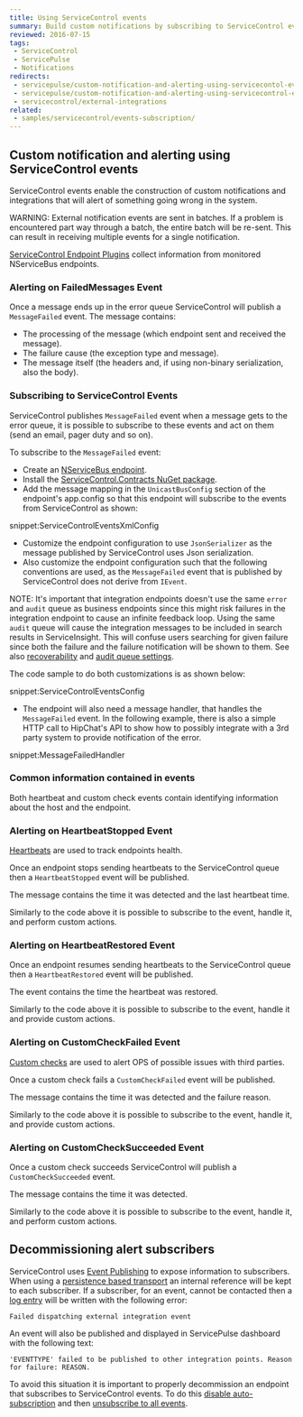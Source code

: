 ```yaml
---
title: Using ServiceControl events
summary: Build custom notifications by subscribing to ServiceControl events
reviewed: 2016-07-15
tags:
 - ServiceControl
 - ServicePulse
 - Notifications
redirects:
 - servicepulse/custom-notification-and-alerting-using-servicecontol-events
 - servicepulse/custom-notification-and-alerting-using-servicecontrol-events
 - servicecontrol/external-integrations
related:
 - samples/servicecontrol/events-subscription/
---
```



## Custom notification and alerting using ServiceControl events

ServiceControl events enable the construction of custom notifications and integrations that will alert of something going wrong in the system.

WARNING: External notification events are sent in batches. If a problem is encountered part way through a batch, the entire batch will be re-sent. This can result in receiving multiple events for a single notification.

[ServiceControl Endpoint Plugins](/servicecontrol/plugins/) collect information from monitored NServiceBus endpoints.


### Alerting on FailedMessages Event

Once a message ends up in the error queue ServiceControl will publish a `MessageFailed` event. The message contains:

 * The processing of the message (which endpoint sent and received the message).
 * The failure cause (the exception type and message).
 * The message itself (the headers and, if using non-binary serialization, also the body).


### Subscribing to ServiceControl Events

ServiceControl publishes `MessageFailed` event when a message gets to the error queue, it is possible to subscribe to these events and act on them (send an email, pager duty and so on).

To subscribe to the `MessageFailed` event:

 * Create an [NServiceBus endpoint](/nservicebus/hosting/nservicebus-host/).
 * Install the [ServiceControl.Contracts NuGet package](https://www.nuget.org/packages/ServiceControl.Contracts/).
 * Add the message mapping in the `UnicastBusConfig` section of the endpoint's app.config so that this endpoint will subscribe to the events from ServiceControl as shown:

snippet:ServiceControlEventsXmlConfig

 * Customize the endpoint configuration to use `JsonSerializer` as the message published by ServiceControl uses Json serialization.
 * Also customize the endpoint configuration such that the following conventions are used, as the `MessageFailed` event that is published by ServiceControl does not derive from `IEvent`.

NOTE: It's important that integration endpoints doesn't use the same `error` and `audit` queue as business endpoints since this might risk failures in the integration endpoint to cause an infinite feedback loop. Using the same `audit` queue will cause the integration messages to be included in search results in ServiceInsight. This will confuse users searching for given failure since both the failure and the failure notification will be shown to them. See also [recoverability](/nservicebus/recoverability/) and [audit queue settings](/nservicebus/operations/auditing.md).

The code sample to do both customizations is as shown below:

snippet:ServiceControlEventsConfig

 * The endpoint will also need a message handler, that handles the `MessageFailed` event. In the following example, there is also a simple HTTP call to HipChat's API to show how to possibly integrate with a 3rd party system to provide notification of the error.

snippet:MessageFailedHandler


### Common information contained in events

Both heartbeat and custom check events contain identifying information about the host and the endpoint.


### Alerting on HeartbeatStopped Event

[Heartbeats](/servicepulse/intro-endpoints-heartbeats.md#active-vs-inactive-endpoints) are used to track endpoints health.

Once an endpoint stops sending heartbeats to the ServiceControl queue then a `HeartbeatStopped` event will be published.

The message contains the time it was detected and the last heartbeat time.

Similarly to the code above it is possible to subscribe to the event, handle it, and perform custom actions.


### Alerting on HeartbeatRestored Event

Once an endpoint resumes sending heartbeats to the ServiceControl queue then a `HeartbeatRestored` event will be published.

The event contains the time the heartbeat was restored.

Similarly to the code above it is possible to subscribe to the event, handle it and provide custom actions.


### Alerting on CustomCheckFailed Event

[Custom checks](/servicepulse/intro-endpoints-custom-checks.md) are used to alert OPS of possible issues with third parties.

Once a custom check fails a `CustomCheckFailed` event will be published.

The message contains the time it was detected and the failure reason.

Similarly to the code above it is possible to subscribe to the event, handle it, and provide custom actions.


### Alerting on CustomCheckSucceeded Event

Once a custom check succeeds ServiceControl will publish a `CustomCheckSucceeded` event.

The message contains the time it was detected.

Similarly to the code above it is possible to subscribe to the event, handle it, and perform custom actions.


## Decommissioning alert subscribers

ServiceControl uses [Event Publishing](/nservicebus/messaging/publish-subscribe/) to expose information to subscribers. When using a [persistence based transport](/nservicebus/messaging/publish-subscribe/#mechanics-persistence-based) an internal reference will be kept to each subscriber. If a subscriber, for an event, cannot be contacted then a [log entry](logging.md) will be written with the following error:

```no-highlight
Failed dispatching external integration event
```

An event will also be published and displayed in ServicePulse dashboard with the following text:

```no-highlight
'EVENTTYPE' failed to be published to other integration points. Reason for failure: REASON.
```

To avoid this situation it is important to properly decommission an endpoint that subscribes to ServiceControl events. To do this [disable auto-subscription](/nservicebus/messaging/publish-subscribe/controlling-what-is-subscribed.md#disabling-auto-subscription) and then [unsubscribe to all events](/nservicebus/messaging/publish-subscribe/controlling-what-is-subscribed.md#how-to-manually-subscribe-to-a-message).